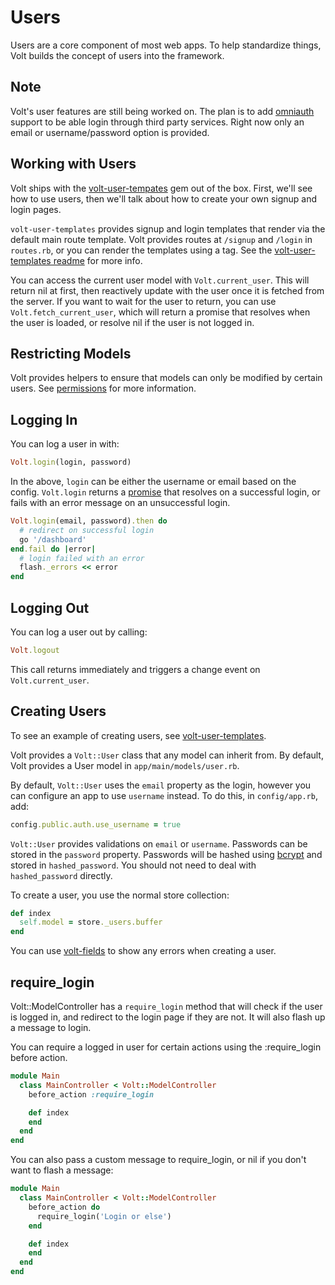 # Users

Users are a core component of most web apps.  To help standardize things, Volt builds the concept of users into the framework.

## Note

Volt's user features are still being worked on. The plan is to add [omniauth](https://github.com/intridea/omniauth) support to be able login through third party services.  Right now only an email or username/password option is provided.

## Working with Users

Volt ships with the [volt-user-tempates](https://github.com/voltrb/volt-user-templates) gem out of the box.  First, we'll see how to use users, then we'll talk about how to create your own signup and login pages.

```volt-user-templates``` provides signup and login templates that render via the default main route template.  Volt provides routes at ```/signup``` and ```/login``` in ```routes.rb```, or you can render the templates using a tag.  See the [volt-user-templates readme](https://github.com/voltrb/volt-user-templates) for more info.

You can access the current user model with ```Volt.current_user```.  This will return nil at first, then reactively update with the user once it is fetched from the server.  If you want to wait for the user to return, you can use ```Volt.fetch_current_user```, which will return a promise that resolves when the user is loaded, or resolve nil if the user is not logged in.

## Restricting Models

Volt provides helpers to ensure that models can only be modified by certain users.  See [permissions](#permissions) for more information.

## Logging In

You can log a user in with:

```ruby
Volt.login(login, password)
```

In the above, ```login``` can be either the username or email based on the config.  ```Volt.login``` returns a [promise](http://opalrb.org/blog/2014/05/07/promises-in-opal/) that resolves on a successful login, or fails with an error message on an unsuccessful login.

```ruby
Volt.login(email, password).then do
  # redirect on successful login
  go '/dashboard'
end.fail do |error|
  # login failed with an error
  flash._errors << error
end
```

## Logging Out

You can log a user out by calling:

```ruby
Volt.logout
```

This call returns immediately and triggers a change event on ```Volt.current_user```.

## Creating Users

To see an example of creating users, see [volt-user-templates](https://github.com/voltrb/volt-user-templates).

Volt provides a ```Volt::User``` class that any model can inherit from.  By default, Volt provides a User model in ```app/main/models/user.rb```.

By default, ```Volt::User``` uses the ```email``` property as the login, however you can configure an app to use ```username``` instead.  To do this, in ```config/app.rb```, add:

```ruby
config.public.auth.use_username = true
```

```Volt::User``` provides validations on ```email``` or ```username```.  Passwords can be stored in the ```password``` property.  Passwords will be hashed using [bcrypt](https://github.com/codahale/bcrypt-ruby) and stored in ```hashed_password```.  You should not need to deal with ```hashed_password``` directly.

To create a user, you use the normal store collection:

```ruby
def index
  self.model = store._users.buffer
end
```

You can use [volt-fields](https://github.com/voltrb/volt-fields) to show any errors when creating a user.

## require_login

Volt::ModelController has a ```require_login``` method that will check if the user is logged in, and redirect to the login page if they are not.  It will also flash up a message to login.

You can require a logged in user for certain actions using the :require_login before action.

```ruby
module Main
  class MainController < Volt::ModelController
    before_action :require_login

    def index
    end
  end
end
```

You can also pass a custom message to require_login, or nil if you don't want to flash a message:

```ruby
module Main
  class MainController < Volt::ModelController
    before_action do
      require_login('Login or else')
    end

    def index
    end
  end
end
```


